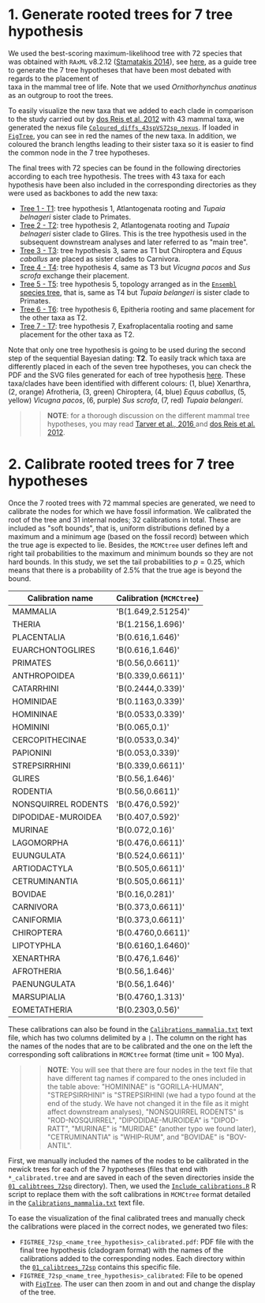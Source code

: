 # 1. Generate rooted trees for 7 tree hypothesis
We used the best-scoring maximum-likelihood tree with 72 species 
that was obtained with `RAxML` v8.2.12 ([Stamatakis 2014](https://github.com/stamatak/standard-RAxML)),
see [here](/01_SeqBayes_S1/01_BASEML/01_trees/ML_tree_72sp/RAxML_bestTree.concatenated.rooted.tree),
as a guide tree to generate the 7 tree hypotheses that have been most debated with regards to the placement of  
taxa in the mammal tree of life. Note that we used *Ornithorhynchus anatinus* as an outgroup 
to root the trees.

To easily visualize the new taxa that we added to each clade in comparison to the study carried out by 
[dos Reis et al. 2012](https://royalsocietypublishing.org/doi/full/10.1098/rspb.2012.0683?url_ver=Z39.88-2003&rfr_id=ori:rid:crossref.org&rfr_dat=cr_pub%3dpubmed)
with 43 mammal taxa, we generated the nexus 
file [`Coloured_diffs_43spVS72sp_nexus`](https://github.com/sabifo4/mammals_dating/blob/main/01_SeqBayes_S1/01_BASEML/01_trees/ML_tree_72sp/Coloured_diffs_43spVS72sp_nexus.tree).
If loaded in [`FigTree`](http://tree.bio.ed.ac.uk/software/figtree/), 
you can see in red the names of the new taxa. In addition, we coloured the branch lengths leading to their 
sister taxa so it is easier to find the common node in the 7 tree hypotheses.

The final trees with 72 species can be found in the following 
directories according to each tree hypothesis. The trees with 43 taxa for each hypothesis 
have been also included in the corresponding directories as they were used as backbones to add the new
taxa:   

   * [Tree 1 - T1](/01_SeqBayes_S1/01_BASEML/01_trees/00_rooted_trees_72sp/01_T1): tree hypothesis 1,
   Atlantogenata rooting and *Tupaia belnageri* sister clade to Primates.   
   * [Tree 2 - T2](/01_SeqBayes_S1/01_BASEML/01_trees/00_rooted_trees_72sp/02_T2): tree hypothesis 2,
   Atlantogenata rooting and *Tupaia belnageri* sister clade to Glires.
   This is the tree hypothesis used in the subsequent downstream analyses and later referred to as "main tree".   
   * [Tree 3 - T3](/01_SeqBayes_S1/01_BASEML/01_trees/00_rooted_trees_72sp/03_T3): tree hypothesis 3,
   same as T1 but Chiroptera and *Equus caballus* are placed as sister clades to Carnivora.   
   * [Tree 4 - T4](/01_SeqBayes_S1/01_BASEML/01_trees/00_rooted_trees_72sp/04_T4): tree hypothesis 4,
   same as T3 but *Vicugna pacos* and *Sus scrofa* exchange their placement.   
   * [Tree 5 - T5](/01_SeqBayes_S1/01_BASEML/01_trees/00_rooted_trees_72sp/05_T5): tree hypothesis 5,
   topology arranged as in the [`Ensembl` species tree](http://www.ensembl.org/info/about/speciestree.html), that is, same as T4 but *Tupaia belangeri* is sister clade to
   Primates.   
   * [Tree 6 - T6](/01_SeqBayes_S1/01_BASEML/01_trees/00_rooted_trees_72sp/06_T6): tree hypothesis 6,
   Epitheria rooting and same placement for the other taxa as T2.   
   * [Tree 7 - T7](/01_SeqBayes_S1/01_BASEML/01_trees/00_rooted_trees_72sp/07_T7): tree hypothesis 7,
   Exafroplacentalia rooting and same placement for the other taxa as T2.   

Note that only one tree hypothesis is going to be used during the second step of the 
sequential Bayesian dating: **T2**. To easily track which taxa are differently placed in each of the 
seven tree hypotheses, you can check the PDF and the SVG files generated for each of tree hypothesis 
[here](/01_SeqBayes_S1/01_BASEML/01_trees/02_tree_hypotheses_figures/). 
These taxa/clades have been identified with different colours: (1, blue) Xenarthra, (2, orange) Afrotheria,
(3, green) Chiroptera, (4, blue) *Equus caballus*, (5, yellow) *Vicugna pacos*, (6, purple) *Sus scrofa*,
(7, red) *Tupaia belangeri*. 

>>**NOTE**: for a thorough discussion on the different mammal tree hypotheses,
>> you may read [Tarver et al., 2016 ](https://pubmed.ncbi.nlm.nih.gov/26733575/) 
>> and [dos Reis et al. 2012](https://royalsocietypublishing.org/doi/full/10.1098/rspb.2012.0683?url_ver=Z39.88-2003&rfr_id=ori:rid:crossref.org&rfr_dat=cr_pub%3dpubmed).

# 2. Calibrate rooted trees for 7 tree hypotheses
Once the 7 rooted trees with 72 mammal species are generated, we need to calibrate the nodes for which
we have fossil information. We calibrated the root of the tree and 31 internal nodes; 32 calibrations 
in total. These are included as "soft bounds", that is, uniform distributions defined by a 
maximum and a minimum age (based on the fossil record) between which the true age is expected to lie.
Besides, the `MCMCtree` user defines left and right tail probabilities to the maximum and minimum bounds
so they are not hard bounds. 
In this study, we set the tail probabilities to $p=0.25$, which means that there is a probability of 2.5%
that the true age is beyond the bound. 

| Calibration name      | Calibration (`MCMCtree`) |
|-----------------------|------------------------|
| MAMMALIA              | 'B(1.649,2.51254)'     |
| THERIA                | 'B(1.2156,1.696)'      |
| PLACENTALIA           | 'B(0.616,1.646)'       |
| EUARCHONTOGLIRES      | 'B(0.616,1.646)'       |
| PRIMATES              | 'B(0.56,0.6611)'       |
| ANTHROPOIDEA          | 'B(0.339,0.6611)'      |
| CATARRHINI            | 'B(0.2444,0.339)'      |
| HOMINIDAE             | 'B(0.1163,0.339)'      |
| HOMININAE             | 'B(0.0533,0.339)'      |
| HOMININI              | 'B(0.065,0.1)'         |
| CERCOPITHECINAE       | 'B(0.0533,0.34)'       |
| PAPIONINI             | 'B(0.053,0.339)'       |
| STREPSIRRHINI         | 'B(0.339,0.6611)'      |
| GLIRES                | 'B(0.56,1.646)'        |
| RODENTIA              | 'B(0.56,0.6611)'       |
| NONSQUIRREL RODENTS   | 'B(0.476,0.592)'       |
| DIPODIDAE-MUROIDEA    | 'B(0.407,0.592)'       |
| MURINAE               | 'B(0.072,0.16)'        |
| LAGOMORPHA            | 'B(0.476,0.6611)'      |
| EUUNGULATA            | 'B(0.524,0.6611)'      |
| ARTIODACTYLA          | 'B(0.505,0.6611)'      |
| CETRUMINANTIA         | 'B(0.505,0.6611)'      |
| BOVIDAE               | 'B(0.16,0.281)'        |
| CARNIVORA             | 'B(0.373,0.6611)'      |
| CANIFORMIA            | 'B(0.373,0.6611)'      |
| CHIROPTERA            | 'B(0.4760,0.6611)'     |
| LIPOTYPHLA            | 'B(0.6160,1.6460)'     |
| XENARTHRA             | 'B(0.476,1.646)'       |
| AFROTHERIA            | 'B(0.56,1.646)'        |
| PAENUNGULATA          | 'B(0.56,1.646)'        |
| MARSUPIALIA           | 'B(0.4760,1.313)'      |
| EOMETATHERIA          | 'B(0.2303,0.56)'       |

These calibrations can also be found in the [`Calibrations_mammalia.txt`](https://github.com/sabifo4/mammals_dating/blob/main/01_SeqBayes_S1/01_BASEML/01_trees/01_calibtrees_72sp/Calibrations_mammalia.txt) text file, which 
has two columns delimited by a `|`. The column on the right has the names of the nodes that are to be calibrated 
and the one on the left the corresponding soft calibrations in `MCMCtree` format (time unit = 100 Mya).
>> **NOTE**: You will see that there are four nodes in the text file that have different tag names if compared to the ones included
>> in the table above: "HOMININAE" is "GORILLA-HUMAN", "STREPSIRRHINI" is "STREPSIRHINI (we had a typo found at the end of the study. 
>> We have not changed it in the file as it might affect downstream analyses), "NONSQUIRREL RODENTS" is "ROD-NOSQUIRREL",
>> "DIPODIDAE-MUROIDEA" is "DIPOD-RATT", "MURINAE" is "MURIDAE" (another typo we found later), "CETRUMINANTIA" is "WHIP-RUM", and "BOVIDAE" is "BOV-ANTIL".

First, we manually included the names of the nodes to be calibrated in the newick trees for each of 
the 7 hypotheses (files that end with `*_calibrated.tree` and are saved in each of the seven directories 
inside the [`01_calibtrees_72sp`](/01_SeqBayes_S1/01_BASEML/01_trees/01_calibtrees_72sp)
directory). Then, we used the [`Include_calibrations.R`](https://github.com/sabifo4/mammals_dating/blob/main/01_SeqBayes_S1/01_BASEML/01_trees/01_calibtrees_72sp/Include_calibrations.R)
R script to replace them with the soft calibrations in `MCMCtree` format detailed in the 
[`Calibrations_mammalia.txt`](https://github.com/sabifo4/mammals_dating/blob/main/01_SeqBayes_S1/01_BASEML/01_trees/01_calibtrees_72sp/Calibrations_mammalia.txt)
text file.

To ease the visualization of the final calibrated trees and manually check the calibrations were placed 
in the correct nodes, we generated two files:    

   * `FIGTREE_72sp_<name_tree_hypothesis>_calibrated.pdf`: PDF file with the final tree hypothesis (cladogram format) with the names 
   of the calibrations added to the corresponding nodes. Each directory within the [`01_calibtrees_72sp`](/01_SeqBayes_S1/01_BASEML/01_trees/01_calibtrees_72sp)
   contains this specific file.   
   * `FIGTREE_72sp_<name_tree_hypothesis>_calibrated`: File to be opened with [`FigTree`](http://tree.bio.ed.ac.uk/software/figtree/).
   The user can then zoom in and out and change the display of the tree.   
   
